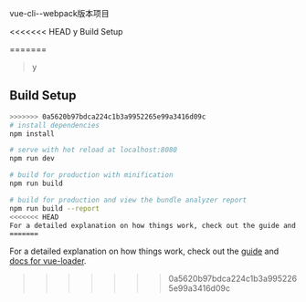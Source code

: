 vue-cli--webpack版本项目

<<<<<<< HEAD
y
Build Setup

=======
> y

## Build Setup

``` bash
>>>>>>> 0a5620b97bdca224c1b3a9952265e99a3416d09c
# install dependencies
npm install

# serve with hot reload at localhost:8080
npm run dev

# build for production with minification
npm run build

# build for production and view the bundle analyzer report
npm run build --report
<<<<<<< HEAD
For a detailed explanation on how things work, check out the guide and docs for vue-loader.
=======
```

For a detailed explanation on how things work, check out the [guide](http://vuejs-templates.github.io/webpack/) and [docs for vue-loader](http://vuejs.github.io/vue-loader).
>>>>>>> 0a5620b97bdca224c1b3a9952265e99a3416d09c
